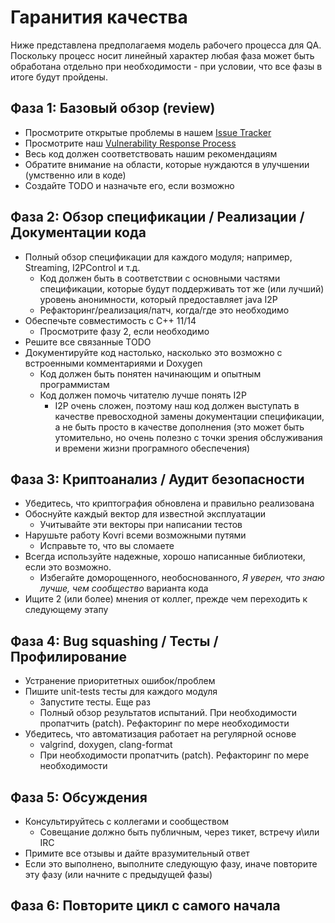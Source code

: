 # Гаранития качества

Ниже представлена предполагаемя модель рабочего процесса для QA. Поскольку процесс носит линейный характер любая фаза может быть обработана отдельно при необходимости - при условии, что все фазы в итоге будут пройдены.

## Фаза 1: Базовый обзор (review)

- Просмотрите открытые проблемы в нашем [Issue Tracker](https://github.com/byterubpay/kovri/issues/)
- Просмотрите наш [Vulnerability Response Process](https://github.com/anonimal/meta/blob/master/VULNERABILITY_RESPONSE_PROCESS.md)
- Весь код должен соответствовать нашим рекомендациям
- Обратите внимание на области, которые нуждаются в улучшении (умственно или в коде)
- Создайте TODO и назначьте его, если возможно

## Фаза 2: Обзор спецификации /  Реализации / Документации кода

- Полный обзор спецификации для каждого модуля; например, Streaming, I2PControl и т.д.
  - Код должен быть в соответствии с основными частями спецификации, которые будут поддерживать тот же (или лучший) уровень анонимности, который предоставляет java I2P
  - Рефакторинг/реализация/патч, когда/где это необходимо
- Обеспечьте совместимость с C++ 11/14
  - Просмотрите фазу 2, если необходимо
- Решите все связанные TODO
- Документируйте код настолько, насколько это возможно с встроенными комментариями и Doxygen
  - Код должен быть понятен начинающим и опытным программистам
  - Код должен помочь читателю лучше понять I2P
    - I2P очень сложен, поэтому наш код должен выступать в качестве превосходной замены документации спецификации, а не быть просто в качестве дополнения (это может быть утомительно, но очень полезно с точки зрения обслуживания и времени жизни програмного обеспечения)

## Фаза 3: Криптоанализ / Аудит безопасности

- Убедитесь, что криптография обновлена и правильно реализована
- Обоснуйте каждый вектор для известной эксплуатации
  - Учитывайте эти векторы при написании тестов
- Нарушьте работу Kovri всеми возможными путями
  - Исправьте то, что вы сломаете
- Всегда используйте надежные, хорошо написанные библиотеки, если это возможно.
  - Избегайте доморощенного, необоснованного, *Я уверен, что знаю лучше, чем сообщество* варианта кода
- Ищите 2 (или более) мнения от коллег, прежде чем переходить к следующему этапу

## Фаза 4: Bug squashing / Тесты / Профилирование

- Устранение приоритетных ошибок/проблем
- Пишите unit-tests тесты для каждого модуля
  - Запустите тесты. Еще раз
  - Полный обзор результатов испытаний. При необходимости пропатчить (patch). Рефакторинг по мере необходимости
- Убедитесь, что автоматизация работает на регулярной основе
  - valgrind, doxygen, clang-format
  - При необходимости пропатчить (patch). Рефакторинг по мере необходимости

## Фаза 5: Обсуждения

- Консультируйтесь с коллегами и сообществом
  - Совещание должно быть публичным, через тикет, встречу и\или IRC
- Примите все отзывы и дайте вразумительный ответ
- Если это выполнено, выполните следующую фазу, иначе повторите эту фазу (или начните с предыдущей фазы)

## Фаза 6: Повторите цикл с самого начала
